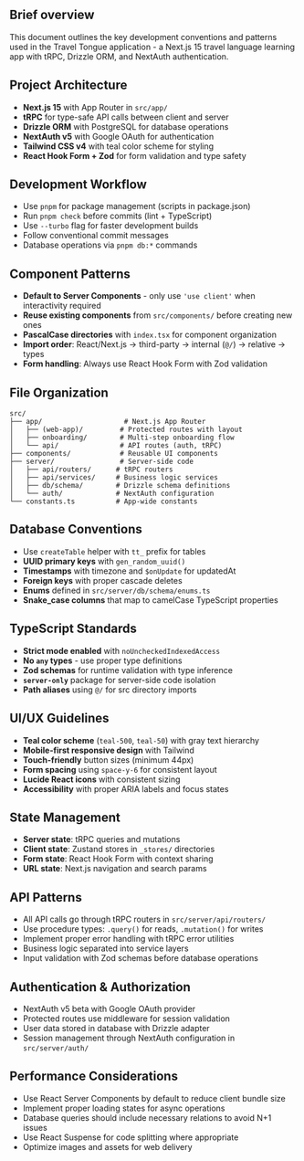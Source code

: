 ## Brief overview
This document outlines the key development conventions and patterns used in the Travel Tongue application - a Next.js 15 travel language learning app with tRPC, Drizzle ORM, and NextAuth authentication.

## Project Architecture
- **Next.js 15** with App Router in `src/app/`
- **tRPC** for type-safe API calls between client and server
- **Drizzle ORM** with PostgreSQL for database operations
- **NextAuth v5** with Google OAuth for authentication
- **Tailwind CSS v4** with teal color scheme for styling
- **React Hook Form + Zod** for form validation and type safety

## Development Workflow
- Use `pnpm` for package management (scripts in package.json)
- Run `pnpm check` before commits (lint + TypeScript)
- Use `--turbo` flag for faster development builds
- Follow conventional commit messages
- Database operations via `pnpm db:*` commands

## Component Patterns
- **Default to Server Components** - only use `'use client'` when interactivity required
- **Reuse existing components** from `src/components/` before creating new ones
- **PascalCase directories** with `index.tsx` for component organization
- **Import order**: React/Next.js → third-party → internal (`@/`) → relative → types
- **Form handling**: Always use React Hook Form with Zod validation

## File Organization
```
src/
├── app/                    # Next.js App Router
│   ├── (web-app)/         # Protected routes with layout
│   ├── onboarding/        # Multi-step onboarding flow
│   └── api/               # API routes (auth, tRPC)
├── components/            # Reusable UI components
├── server/                # Server-side code
│   ├── api/routers/      # tRPC routers
│   ├── api/services/     # Business logic services
│   ├── db/schema/        # Drizzle schema definitions
│   └── auth/             # NextAuth configuration
└── constants.ts          # App-wide constants
```

## Database Conventions
- Use `createTable` helper with `tt_` prefix for tables
- **UUID primary keys** with `gen_random_uuid()`
- **Timestamps** with timezone and `$onUpdate` for updatedAt
- **Foreign keys** with proper cascade deletes
- **Enums** defined in `src/server/db/schema/enums.ts`
- **Snake_case columns** that map to camelCase TypeScript properties

## TypeScript Standards
- **Strict mode enabled** with `noUncheckedIndexedAccess`
- **No `any` types** - use proper type definitions
- **Zod schemas** for runtime validation with type inference
- **`server-only`** package for server-side code isolation
- **Path aliases** using `@/` for src directory imports

## UI/UX Guidelines
- **Teal color scheme** (`teal-500`, `teal-50`) with gray text hierarchy
- **Mobile-first responsive design** with Tailwind
- **Touch-friendly** button sizes (minimum 44px)
- **Form spacing** using `space-y-6` for consistent layout
- **Lucide React icons** with consistent sizing
- **Accessibility** with proper ARIA labels and focus states

## State Management
- **Server state**: tRPC queries and mutations
- **Client state**: Zustand stores in `_stores/` directories
- **Form state**: React Hook Form with context sharing
- **URL state**: Next.js navigation and search params

## API Patterns
- All API calls go through tRPC routers in `src/server/api/routers/`
- Use procedure types: `.query()` for reads, `.mutation()` for writes
- Implement proper error handling with tRPC error utilities
- Business logic separated into service layers
- Input validation with Zod schemas before database operations

## Authentication & Authorization
- NextAuth v5 beta with Google OAuth provider
- Protected routes use middleware for session validation
- User data stored in database with Drizzle adapter
- Session management through NextAuth configuration in `src/server/auth/`

## Performance Considerations
- Use React Server Components by default to reduce client bundle size
- Implement proper loading states for async operations
- Database queries should include necessary relations to avoid N+1 issues
- Use React Suspense for code splitting where appropriate
- Optimize images and assets for web delivery